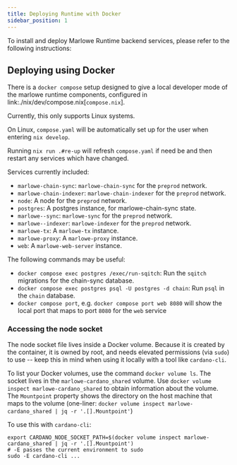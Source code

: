 ```yaml
---
title: Deploying Runtime with Docker
sidebar_position: 1
---
```


To install and deploy Marlowe Runtime backend services, please refer to the following instructions: 

## Deploying using Docker

There is a `docker compose` setup designed to give a local developer mode of the marlowe runtime components,
configured in link:./nix/dev/compose.nix[`compose.nix`].

Currently, this only supports Linux systems.

On Linux, `compose.yaml` will be automatically set up for the user when entering `nix develop`.

Running `nix run .#re-up` will refresh `compose.yaml` if need be and then restart any services which have changed.

Services currently included:

* `marlowe-chain-sync`: `marlowe-chain-sync` for the `preprod` network.
* `marlowe-chain-indexer`: `marlowe-chain-indexer` for the `preprod` network.
* `node`: A node for the `preprod` network.
* `postgres`: A postgres instance, for marlowe-chain-sync state.
* `marlowe--sync`: `marlowe-sync` for the `preprod` network.
* `marlowe--indexer`: `marlowe-indexer` for the `preprod` network.
* `marlowe-tx`: A `marlowe-tx` instance.
* `marlowe-proxy`: A `marlowe-proxy` instance.
* `web`: A `marlowe-web-server` instance.

The following commands may be useful:

* `docker compose exec postgres /exec/run-sqitch`: Run the `sqitch` migrations for the chain-sync database.
* `docker compose exec postgres psql -U postgres -d chain`: Run `psql` in the `chain` database.
* `docker compose port`, e.g. `docker compose port web 8080` will show the local port that maps to port `8080` for the `web` service

### Accessing the node socket

The node socket file lives inside a Docker volume. Because it is created by the container, it is owned by root, and needs elevated permissions (via `sudo`) to use -- keep this in mind when using it locally with a tool like `cardano-cli`.

To list your Docker volumes, use the command `docker volume ls`. The socket lives in the `marlowe-cardano_shared` volume. Use
`docker volume inspect marlowe-cardano_shared` to obtain information about the volume. The `Mountpoint` property shows the directory on the host machine that maps to the volume (one-liner: `docker volume inspect marlowe-cardano_shared | jq -r '.[].Mountpoint'`)

To use this with `cardano-cli`:

```
export CARDANO_NODE_SOCKET_PATH=$(docker volume inspect marlowe-cardano_shared | jq -r '.[].Mountpoint')
# -E passes the current environment to sudo
sudo -E cardano-cli ...
```
